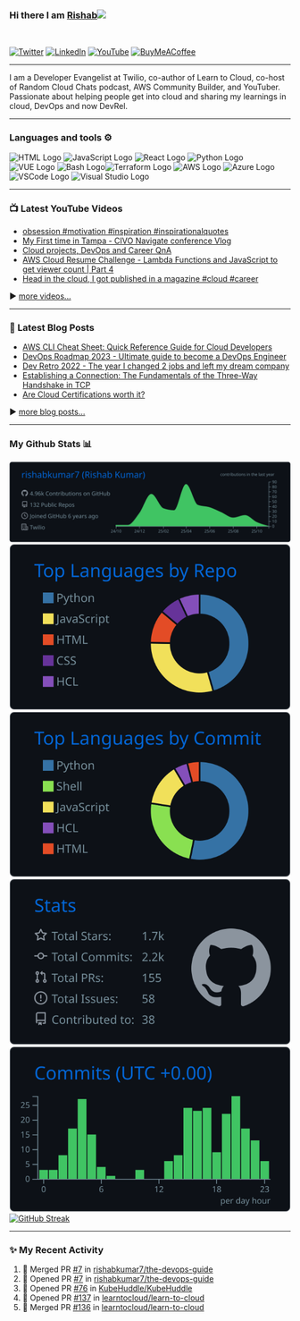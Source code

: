 ### Hi there I am [Rishab](https://rishabkumar.com)<img src="https://raw.githubusercontent.com/MartinHeinz/MartinHeinz/master/wave.gif" width="30px">
<br/>

[![Twitter](https://img.shields.io/badge/Twitter-%231DA1F2.svg?style=for-the-badge&logo=Twitter&logoColor=white)](https://twitter.com/rishabk7)
[![LinkedIn](https://img.shields.io/badge/linkedin-%230077B5.svg?style=for-the-badge&logo=linkedin&logoColor=white)](https://linkedin.com/in/rishabkumar7)
[![YouTube](https://img.shields.io/badge/YouTube-%23FF0000.svg?style=for-the-badge&logo=YouTube&logoColor=white)](https://youtube.com/@rishabkumar7) [![BuyMeACoffee](https://img.shields.io/badge/Buy%20Me%20a%20Coffee-ffdd00?style=for-the-badge&logo=buy-me-a-coffee&logoColor=black)](https://www.buymeacoffee.com/rishabincloud)


---

I am a Developer Evangelist at Twilio, co-author of Learn to Cloud, co-host of Random Cloud Chats podcast, AWS Community Builder, and YouTuber. Passionate about helping people get into cloud and sharing my learnings in cloud, DevOps and now DevRel. 

---

### Languages and tools ⚙️
<!-- For more icons please follow  https://github.com/MikeCodesDotNET/ColoredBadges -->
<p>
<img src="https://www.svgrepo.com/show/303205/html-5-logo.svg" alt="HTML Logo" width="50" height="50"/> <img src="https://cdn.worldvectorlogo.com/logos/logo-javascript.svg" alt="JavaScript Logo" width="50" height="50"/> <img src="https://cdn.worldvectorlogo.com/logos/react-2.svg" alt="React Logo" width="50" height="50"/> <img src="https://cdn.worldvectorlogo.com/logos/python-5.svg" alt="Python Logo" width="50" height="50"/> <img src="https://cdn.worldvectorlogo.com/logos/vue-9.svg" alt="VUE Logo" width="50" height="50"/> <img src="https://cdn.worldvectorlogo.com/logos/bash-1.svg" alt="Bash Logo" width="50" height="50"/><img src="https://cdn.worldvectorlogo.com/logos/terraform-enterprise.svg" alt="Terraform Logo" width="50" height="50"/> <img src="https://cdn.worldvectorlogo.com/logos/aws-2.svg" alt="AWS Logo" width="50" height="50"/> <img src="https://cdn.worldvectorlogo.com/logos/azure-1.svg" alt="Azure Logo" width="50" height="50"/> <img src="https://cdn.worldvectorlogo.com/logos/visual-studio-code-1.svg" alt="VSCode Logo" width="50" height="50"/> <img src="https://cdn.worldvectorlogo.com/logos/visual-studio-2013.svg" alt="Visual Studio Logo" width="50" height="50"/>
</p>

---

### 📺 Latest YouTube Videos

<!-- YOUTUBE-VIDEOS-LIST:START -->
- [obsession #motivation  #inspiration #inspirationalquotes](https://www.youtube.com/watch?v=QRjr2Wi185A)
- [My First time in Tampa - CIVO Navigate conference Vlog](https://www.youtube.com/watch?v=6RMwBY2zN2o)
- [Cloud projects, DevOps and Career QnA](https://www.youtube.com/watch?v=RHNFPa-SPJA)
- [AWS Cloud Resume Challenge - Lambda Functions and JavaScript to get viewer count | Part 4](https://www.youtube.com/watch?v=x6TIihJSaLA)
- [Head in the cloud, I got published in a magazine #cloud #career](https://www.youtube.com/watch?v=K5tPdIDt1Ro)
<!-- YOUTUBE-VIDEOS-LIST:END -->

▶️ [more videos...](https://www.youtube.com/channel/UCtLwBE6ZNXnQdQp5o36BUxA)

---

### 📕 Latest Blog Posts
<!-- BLOG-POST-LIST:START -->
- [AWS CLI Cheat Sheet: Quick Reference Guide for Cloud Developers](https://blog.rishabkumar.com/aws-cli-cheat-sheet)
- [DevOps Roadmap 2023 - Ultimate guide to become a DevOps Engineer](https://blog.rishabkumar.com/devops-roadmap-2023)
- [Dev Retro 2022 - The year I changed 2 jobs and left my dream company](https://blog.rishabkumar.com/dev-retro-2022-the-year-i-changed-2-jobs-and-left-my-dream-company)
- [Establishing a Connection: The Fundamentals of the Three-Way Handshake in TCP](https://blog.rishabkumar.com/three-way-handshake-in-tcp)
- [Are Cloud Certifications worth it?](https://blog.rishabkumar.com/are-cloud-certifications-worth-it)
<!-- BLOG-POST-LIST:END -->
▶️ [more blog posts...](https://blog.rishabkumar.com)

---

### My Github Stats 📊

[![](https://raw.githubusercontent.com/rishabkumar7/rishabkumar7/master/profile-summary-card-output/github_dark/0-profile-details.svg)](https://github.com/vn7n24fzkq/github-profile-summary-cards)
[![](https://raw.githubusercontent.com/rishabkumar7/rishabkumar7/master/profile-summary-card-output/github_dark/1-repos-per-language.svg)](https://github.com/vn7n24fzkq/github-profile-summary-cards) [![](https://raw.githubusercontent.com/rishabkumar7/rishabkumar7/master/profile-summary-card-output/github_dark/2-most-commit-language.svg)](https://github.com/vn7n24fzkq/github-profile-summary-cards)
[![](https://raw.githubusercontent.com/rishabkumar7/rishabkumar7/master/profile-summary-card-output/github_dark/3-stats.svg)](https://github.com/vn7n24fzkq/github-profile-summary-cards) [![](https://raw.githubusercontent.com/rishabkumar7/rishabkumar7/master/profile-summary-card-output/github_dark/4-productive-time.svg)](https://github.com/vn7n24fzkq/github-profile-summary-cards)
[![GitHub Streak](https://streak-stats.demolab.com/?user=rishabkumar7&theme=ads-juicy-fresh)](https://git.io/streak-stats)
<!--
For future use
<a href="https://www.instagram.com/hemant.gz/">
  <img align="left" alt="Instagram" width="22px" src="https://cdn.jsdelivr.net/npm/simple-icons@v3/icons/instagram.svg" />
</a>
<a href="https://leetcode.com//">
  <img align="left" alt="Leetcode" width="22px" src="https://cdn.jsdelivr.net/npm/simple-icons@v3/icons/leetcode.svg" />
</a>
-->

---

### ✨ My Recent Activity
<!--START_SECTION:activity-->
1. 🎉 Merged PR [#7](https://github.com/rishabkumar7/the-devops-guide/pull/7) in [rishabkumar7/the-devops-guide](https://github.com/rishabkumar7/the-devops-guide)
2. 💪 Opened PR [#7](https://github.com/rishabkumar7/the-devops-guide/pull/7) in [rishabkumar7/the-devops-guide](https://github.com/rishabkumar7/the-devops-guide)
3. 💪 Opened PR [#76](https://github.com/KubeHuddle/KubeHuddle/pull/76) in [KubeHuddle/KubeHuddle](https://github.com/KubeHuddle/KubeHuddle)
4. 💪 Opened PR [#137](https://github.com/learntocloud/learn-to-cloud/pull/137) in [learntocloud/learn-to-cloud](https://github.com/learntocloud/learn-to-cloud)
5. 🎉 Merged PR [#136](https://github.com/learntocloud/learn-to-cloud/pull/136) in [learntocloud/learn-to-cloud](https://github.com/learntocloud/learn-to-cloud)
<!--END_SECTION:activity-->

<br/>

<!--
**rishabkumar7/rishabkumar7** is a ✨ _special_ ✨ repository because its `README.md` (this file) appears on your GitHub profile.

Here are some ideas to get you started:

- 🔭 I’m currently working on ...
- 🌱 I’m currently learning ...
- 👯 I’m looking to collaborate on ...
- 🤔 I’m looking for help with ...
- 💬 Ask me about ...
- 📫 How to reach me: ...
- 😄 Pronouns: ...
- ⚡ Fun fact: ...
-->
